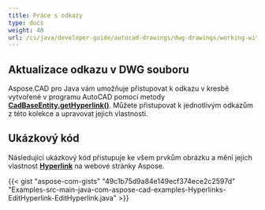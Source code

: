 ```yaml
---
title: Práce s odkazy
type: docs
weight: 40
url: /cs/java/developer-guide/autocad-drawings/dwg-drawings/working-with-hyperlinks/
---
```


## **Aktualizace odkazu v DWG souboru**

Aspose.CAD pro Java vám umožňuje přistupovat k odkazu v kresbě vytvořené v programu AutoCAD pomocí metody [**CadBaseEntity.getHyperlink()**](https://reference.aspose.com/cad/java/com.aspose.cad.fileformats.cad.cadobjects/CadBaseEntity#getHyperlink--). Můžete přistupovat k jednotlivým odkazům z této kolekce a upravovat jejich vlastnosti.

## Ukázkový kód

Následující ukázkový kód přistupuje ke všem prvkům obrázku a mění jejich vlastnost [**Hyperlink**](https://reference.aspose.com/cad/java/com.aspose.cad.fileformats.cad.cadobjects/CadBaseEntity#setHyperlink-java.lang.String-) na webové stránky Aspose.

{{< gist "aspose-com-gists" "49c1b75d9a84e149ecf374ece2c2597d" "Examples-src-main-java-com-aspose-cad-examples-Hyperlinks-EditHyperlink-EditHyperlink.java" >}}
